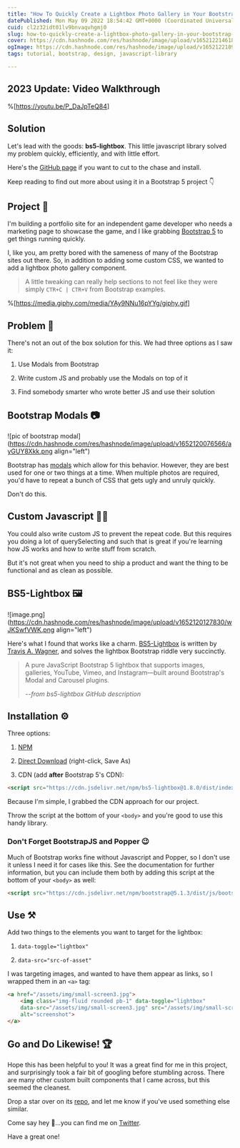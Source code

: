 ```yaml
---
title: "How To Quickly Create a Lightbox Photo Gallery in Your Bootstrap 5 Site"
datePublished: Mon May 09 2022 18:54:42 GMT+0000 (Coordinated Universal Time)
cuid: cl2z32idt01lv9bnvaqvhgmj0
slug: how-to-quickly-create-a-lightbox-photo-gallery-in-your-bootstrap-5-site
cover: https://cdn.hashnode.com/res/hashnode/image/upload/v1652122146187/v12I-ll-e.jpg
ogImage: https://cdn.hashnode.com/res/hashnode/image/upload/v1652122189524/HghJ1VkAm.jpg
tags: tutorial, bootstrap, design, javascript-library

---
```


## 2023 Update: Video Walkthrough

%[https://youtu.be/P_DaJpTeQ84] 

## Solution

Let's lead with the goods: **bs5-lightbox**. This little javascript library solved my problem quickly, efficiently, and with little effort.

Here's the [GitHub page](https://github.com/trvswgnr/bs5-lightbox) if you want to cut to the chase and install.

Keep reading to find out more about using it in a Bootstrap 5 project 👇

## Project 🏢

I'm building a portfolio site for an independent game developer who needs a marketing page to showcase the game, and I like grabbing [Bootstrap 5](https://getbootstrap.com/) to get things running quickly.

I, like you, am pretty bored with the sameness of many of the Bootstrap sites out there. So, in addition to adding some custom CSS, we wanted to add a lightbox photo gallery component.

> A little tweaking can really help sections to not feel like they were simply `CTR+C | CTR+V` from Bootstrap examples.

%[https://media.giphy.com/media/YAy9NNu16pYYg/giphy.gif] 

## Problem 🤔

There's not an out of the box solution for this. We had three options as I saw it:

1. Use Modals from Bootstrap
    
2. Write custom JS and probably use the Modals on top of it
    
3. Find somebody smarter who wrote better JS and use their solution
    

## Bootstrap Modals 📷

![pic of bootstrap modal](https://cdn.hashnode.com/res/hashnode/image/upload/v1652120076566/ayGUY8Xkk.png align="left")

Bootstrap has [modals](https://getbootstrap.com/docs/5.1/components/modal/) which allow for this behavior. However, they are best used for one or two things at a time. When multiple photos are required, you'd have to repeat a bunch of CSS that gets ugly and unruly quickly.

Don't do this.

## Custom Javascript 👨‍💻

You could also write custom JS to prevent the repeat code. But this requires you doing a lot of querySelecting and such that is great if you're learning how JS works and how to write stuff from scratch.

But it's not great when you need to ship a product and want the thing to be functional and as clean as possible.

## BS5-Lightbox 🖼

![image.png](https://cdn.hashnode.com/res/hashnode/image/upload/v1652120127830/wJKSwfVWK.png align="left")

Here's what I found that works like a charm. [BS5-Lightbox](https://github.com/trvswgnr/bs5-lightbox) is written by [Travis A. Wagner](https://github.com/trvswgnr), and solves the lightbox Bootstrap riddle very succinctly.

> A pure JavaScript Bootstrap 5 lightbox that supports images, galleries, YouTube, Vimeo, and Instagram—built around Bootstrap's Modal and Carousel plugins.
> 
> \--<cite>from bs5-lightbox GitHub description</cite>

## Installation ⚙

Three options:

1. [NPM](https://www.npmjs.com/package/bs5-lightbox)
    
2. [Direct Download](https://raw.githubusercontent.com/trvswgnr/bs5-lightbox/main/dist/index.bundle.min.js) (right-click, Save As)
    
3. CDN (add **after** Bootstrap 5's CDN):
    

```html
<script src="https://cdn.jsdelivr.net/npm/bs5-lightbox@1.8.0/dist/index.bundle.min.js"></script>
```

Because I'm simple, I grabbed the CDN approach for our project.

Throw the script at the bottom of your `<body>` and you're good to use this handy library.

### Don't Forget BootstrapJS and Popper 😉

Much of Bootstrap works fine without Javascript and Popper, so I don't use it unless I need it for cases like this. See the documentation for further information, but you can include them both by adding this script at the bottom of your `<body>` as well:

```html
<script src="https://cdn.jsdelivr.net/npm/bootstrap@5.1.3/dist/js/bootstrap.bundle.min.js" integrity="sha384-ka7Sk0Gln4gmtz2MlQnikT1wXgYsOg+OMhuP+IlRH9sENBO0LRn5q+8nbTov4+1p" crossorigin="anonymous"></script>
```

## Use ⚒

Add two things to the elements you want to target for the lightbox:

1. `data-toggle="lightbox"`
    
2. `data-src="src-of-asset"`
    

I was targeting images, and wanted to have them appear as links, so I wrapped them in an `<a>` tag:

```html
<a href="/assets/img/small-screen3.jpg">
    <img class="img-fluid rounded pb-1" data-toggle="lightbox" 
    data-src="/assets/img/small-screen3.jpg" src="/assets/img/small-screen3.jpg" 
    alt="screenshot">
</a>
```

## Go and Do Likewise! 🏆

Hope this has been helpful to you! It was a great find for me in this project, and surprisingly took a fair bit of googling before stumbling across. There are many other custom built components that I came across, but this seemed the cleanest.

Drop a star over on its [repo](https://github.com/trvswgnr/bs5-lightbox), and let me know if you've used something else similar.

Come say hey 👋...you can find me on [Twitter](https://twitter.com/EamonnCottrell).

Have a great one!